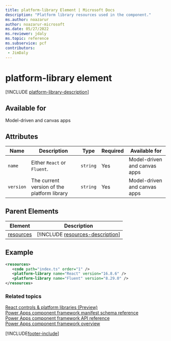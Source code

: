 ```yaml
---
title: platform-library Element | Microsoft Docs
description: "Platform library resources used in the component."
ms.author: noazarur
author: noazarur-microsoft
ms.date: 05/27/2022
ms.reviewer: jdaly
ms.topic: reference
ms.subservice: pcf
contributors:
 - JimDaly
---
```


# platform-library element

[!INCLUDE [platform-library-description](includes/platform-library-description.md)]

## Available for

Model-driven and canvas apps

## Attributes

|Name|Description|Type|Required|Available for|
|--|--|--|--|-------|
|`name`|Either `React` or `Fluent`.|`string`|Yes|Model-driven and canvas apps|
|`version`|The current version of the platform library|`string`|Yes|Model-driven and canvas apps|

## Parent Elements

|Element|Description|
|--|--|
|[resources](resources.md)|[!INCLUDE [resources-description](includes/resources-description.md)]|


## Example

```xml
<resources>
   <code path="index.ts" order="1" />
   <platform-library name="React" version="16.8.6" />
   <platform-library name="Fluent" version="8.29.0" />
</resources>
```

### Related topics

[React controls & platform libraries (Preview) ](../react-controls-platform-libraries.md)<br />
[Power Apps component framework manifest schema reference](index.md)<br/>
[Power Apps component framework API reference](../reference/index.md)<br/>
[Power Apps component framework overview](../overview.md)


[!INCLUDE[footer-include](../../../includes/footer-banner.md)]
